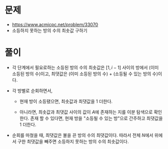 # 문제
- https://www.acmicpc.net/problem/33070
- 소등하지 못하는 방의 수의 최솟값 구하기

# 풀이
- 각 단계에서 필요로하는 소등된 방의 수의 최솟값은 $[1, i - 1]$ 사이의 방에서 (이미 소등된 방의 수)이고, 최댓값은 (이미 소등된 방의 수) + (소등될 수 있는 방의 수)이다.

- 각 방별로 순회하면서,
    - 현재 방이 소등됐으면, 최솟값과 최댓값을 1 더한다.

    - 아니라면, 최솟값과 최댓값 사이의 값이 $A$에 존재하는 지를 이분 탐색으로 확인한다. 존재 할 수 있다면, 현재 방을 "소등될 수 있는 방"으로 간주하고 최댓값을 1 더한다.

- 순회를 마쳤을 때, 최댓값은 불을 끈 방의 수의 최댓값이다. 따라서 전체 $N$에서 위에서 구한 최댓값을 빼주면 소등하지 못하는 방의 수의 최솟값이다.
